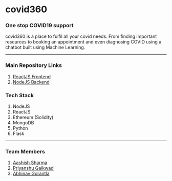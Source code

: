 
<h1> covid360 </h1>
<h3>One stop COVID19 support</h3>

<p> covid360 is a place to fulfil all your covid needs. From finding important resources to booking an appointment and even diagnosing COVID using a chatbot built using Machine Learning.</p>
<hr />
<h3> Main Repository Links </h3>
<ol>
  <li><a href="https://github.com/Pr1-xD/covid-site">ReactJS Frontend</a></li>
  <li><a href="https://github.com/AbhinavGor/Frost-Hacks-Backend">NodeJS Backend</a></li>
</ol>

<h3> Tech Stack </h3>
<ol>
	<li>NodeJS</li>
	<li>ReactJS</li>
	<li>Ethereum (Solidity)</li>
	<li>MongoDB</li>
	<li>Python</li>
	<li>Flask</li>
</ol>

<hr />

<h3> Team Members </h3>
<ol>
  <li><a href="https://github.com/Aashish1502">Aashish Sharma</a></li>
  <li><a href="https://github.com/Pr1-xD">Priyanshu Gaikwad</a></li>
  <li><a href="https://github.com/AbhinavGor">Abhinav Gorantla</a></li>
</ol>
